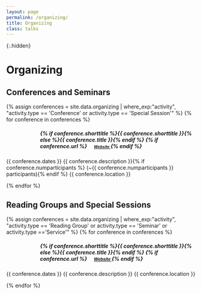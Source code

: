 ```yaml
---
layout: page
permalink: /organizing/
title: Organizing
class: talks
---
```


{:.hidden}
# Organizing

## Conferences and Seminars
{% assign conferences = site.data.organizing | where_exp:"activity", "activity.type == 'Conference' or activity.type == 'Special Session'" %}
{% for conference in conferences %}

<div class="no-skip">
<div style="margin-left: 90px"> 
<h5>{% if conference.shorttitle %}{{ conference.shorttitle }}{% else %}{{ conference.title }}{% endif %} {% if conference.url %}
    <a href="{{ conference.url }}" style="font-size: 0.75em; margin-left: 15px">
      <i class="fas fa-link" aria-hidden="true"></i> Website
    </a>
    {% endif %} </h5>
</div>

<div class ="date-container">
<span class="date"> {{ conference.dates }}</span>
<span class="fill" style = "flex:1" >{{ conference.description }}{% if conference.numparticipants %} (~{{ conference.numparticipants }} participants){% endif %}</span>
<span class="right">{{ conference.location }}</span>
</div>
</div>

{% endfor %}

## Reading Groups and Special Sessions
{% assign conferences = site.data.organizing | where_exp:"activity", "activity.type == 'Reading Group' or activity.type == 'Seminar' or activity.type =='Service'" %}
{% for conference in conferences %}

<div class="no-skip">
<div style="margin-left: 90px"> 
<h5>{% if conference.shorttitle %}{{ conference.shorttitle }}{% else %}{{ conference.title }}{% endif %} {% if conference.url %}
    <a href="{{ conference.url }}" style="font-size: 0.8em; margin-left: 15px">
      <i class="fas fa-link" aria-hidden="true"></i> Website
    </a>
    {% endif %} </h5>
</div>

<div class ="date-container">
<span class="date"> {{ conference.dates }}</span>
<span class="fill">{{ conference.description }}</span>
<span class="right">{{ conference.location }}</span>
</div>
</div>

{% endfor %}
